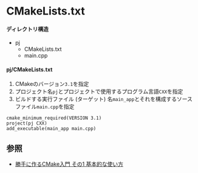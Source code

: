 # CMakeLists.txt
#### ディレクトリ構造
- pj
  - CMakeLists.txt
  - main.cpp

#### pj/CMakeLists.txt
1. CMakeのバージョン`3.1`を指定
2. プロジェクト名`pj`とプロジェクトで使用するプログラム言語`CXX`を指定
3. ビルドする実行ファイル (ターゲット) 名`main_app`とそれを構成するソースファイル`main.cpp`を指定

```
cmake_minimum_required(VERSION 3.1)
project(pj CXX)
add_executable(main_app main.cpp)
```

## 参照
- [勝手に作るCMake入門 その1 基本的な使い方](https://kamino.hatenablog.com/entry/cmake_tutorial1)
